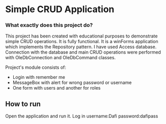 Simple CRUD Application
=======
 

### What exactly does this project do? ###
 
This project has been created with educational purposes to demonstrate simple CRUD operations. It is fully functional.
It is a winForms application which implements the Repository pattern. I have used Access database. 
Connection with the database and main CRUD operations 
were performed with OleDbConnection and OleDbCommand classes.
 
Project's module consists of:
 
* Login with remember me
* MessageBox with alert for wrong password or username
* One form with users and another for roles
 

How to run
------------
Open the application and run it.
Log in username:Dafi
       password:dafipass